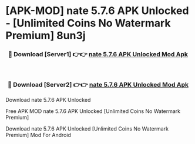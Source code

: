 # [APK-MOD] nate 5.7.6 APK Unlocked - [Unlimited Coins No Watermark Premium] 8un3j



<div align="center">
<h3>🔴 Download [Server1] 👉👉 <a href="https://momento.my/?title=nate_5.7.6_APK_Unlocked">nate 5.7.6 APK Unlocked Mod Apk</a></h3><br>

<h3>🔴 Download [Server2] 👉👉 <a href="https://momento.my/?title=nate_5.7.6_APK_Unlocked">nate 5.7.6 APK Unlocked Mod Apk</a></h3>
</div>



Download nate 5.7.6 APK Unlocked 

Free APK MOD nate 5.7.6 APK Unlocked [Unlimited Coins No Watermark Premium]

Download nate 5.7.6 APK Unlocked [Unlimited Coins No Watermark Premium] Mod For Android
